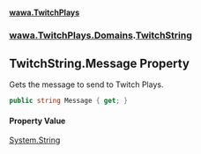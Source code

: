 #### [wawa.TwitchPlays](index.md 'index')
### [wawa.TwitchPlays.Domains](wawa.TwitchPlays.Domains.md 'wawa.TwitchPlays.Domains').[TwitchString](TwitchString.md 'wawa.TwitchPlays.Domains.TwitchString')

## TwitchString.Message Property

Gets the message to send to Twitch Plays.

```csharp
public string Message { get; }
```

#### Property Value
[System.String](https://docs.microsoft.com/en-us/dotnet/api/System.String 'System.String')